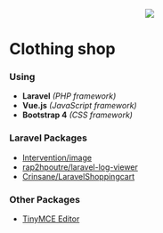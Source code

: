 <p align="center"><img src="https://raw.githubusercontent.com/SerhiiCho/clothing_shop/master/storage/app/public/img/big/slider/slider.png"></p>

# Clothing shop

### Using

* **Laravel** *(PHP framework)*
* **Vue.js** *(JavaScript framework)*
* **Bootstrap 4** *(CSS framework)*

### Laravel Packages
* [Intervention/image](http://image.intervention.io/)
* [rap2hpoutre/laravel-log-viewer](https://github.com/rap2hpoutre/laravel-log-viewer)
* [Crinsane/LaravelShoppingcart](https://github.com/Crinsane/LaravelShoppingcart)

### Other Packages
* [TinyMCE Editor](https://www.tinymce.com/)

